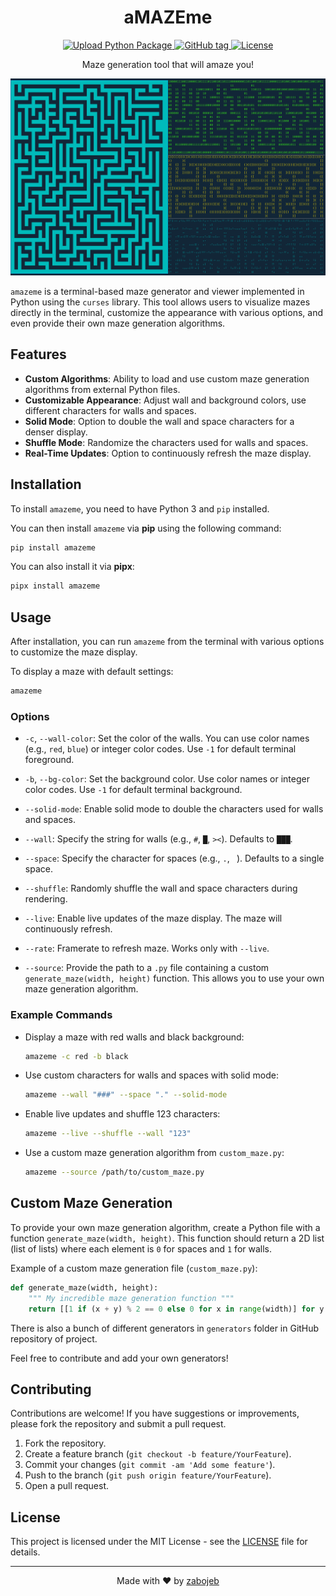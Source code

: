 <h1 align="center">
  aMAZEme
</h1>
<p align="center">
  <a href="https://github.com/zabojeb/amazeme/actions?query=workflow:%22Upload+Python+Package%22">
    <img alt="Upload Python Package" src="https://github.com/zabojeb/amazeme/workflows/Upload%20Python%20Package/badge.svg" />
  </a>
  <a href="https://github.com/zabojeb/amazeme/releases/">
    <img alt="GitHub tag" src="https://img.shields.io/github/tag/zabojeb/amazeme?include_prereleases=&sort=semver&color=blue" />
  </a>
  <a href="#license">
    <img alt="License" src="https://img.shields.io/badge/License-MIT-blue" />
  </a>
</p>
<p align="center">
  Maze generation tool that will amaze you!
</p>

![demo](/assets/demo.png)

`amazeme` is a terminal-based maze generator and viewer implemented in Python using the `curses` library. This tool allows users to visualize mazes directly in the terminal, customize the appearance with various options, and even provide their own maze generation algorithms.

## Features

- **Custom Algorithms**: Ability to load and use custom maze generation algorithms from external Python files.
- **Customizable Appearance**: Adjust wall and background colors, use different characters for walls and spaces.
- **Solid Mode**: Option to double the wall and space characters for a denser display.
- **Shuffle Mode**: Randomize the characters used for walls and spaces.
- **Real-Time Updates**: Option to continuously refresh the maze display.

## Installation

To install `amazeme`, you need to have Python 3 and `pip` installed. 

You can then install `amazeme` via **pip** using the following command:

```bash
pip install amazeme
```

You can also install it via **pipx**:

```bash
pipx install amazeme
```

## Usage

After installation, you can run `amazeme` from the terminal with various options to customize the maze display.

To display a maze with default settings:

```bash
amazeme
```

### Options

- `-c`, `--wall-color`:
  Set the color of the walls. You can use color names (e.g., `red`, `blue`) or integer color codes. Use `-1` for default terminal foreground.

- `-b`, `--bg-color`:
  Set the background color. Use color names or integer color codes. Use `-1` for default terminal background.

- `--solid-mode`:
  Enable solid mode to double the characters used for walls and spaces.

- `--wall`:
  Specify the string for walls (e.g., `#`, `█`, `><`). Defaults to `███`.

- `--space`:
  Specify the character for spaces (e.g., `.`, ` `). Defaults to a single space.

- `--shuffle`:
  Randomly shuffle the wall and space characters during rendering.

- `--live`:
  Enable live updates of the maze display. The maze will continuously refresh.

- `--rate`:
  Framerate to refresh maze. Works only with `--live`.
  
- `--source`:
  Provide the path to a `.py` file containing a custom `generate_maze(width, height)` function. This allows you to use your own maze generation algorithm.

### Example Commands

- Display a maze with red walls and black background:

  ```bash
  amazeme -c red -b black
  ```

- Use custom characters for walls and spaces with solid mode:

  ```bash
  amazeme --wall "###" --space "." --solid-mode
  ```

- Enable live updates and shuffle 123 characters:

  ```bash
  amazeme --live --shuffle --wall "123"
  ```

- Use a custom maze generation algorithm from `custom_maze.py`:

  ```bash
  amazeme --source /path/to/custom_maze.py
  ```

## Custom Maze Generation

To provide your own maze generation algorithm, create a Python file with a function `generate_maze(width, height)`. This function should return a 2D list (list of lists) where each element is `0` for spaces and `1` for walls.

Example of a custom maze generation file (`custom_maze.py`):

```python
def generate_maze(width, height):
    """ My incredible maze generation function """
    return [[1 if (x + y) % 2 == 0 else 0 for x in range(width)] for y in range(height)]
```

There is also a bunch of different generators in `generators` folder in GitHub repository of project.

Feel free to contribute and add your own generators!

## Contributing

Contributions are welcome! If you have suggestions or improvements, please fork the repository and submit a pull request.

1. Fork the repository.
2. Create a feature branch (`git checkout -b feature/YourFeature`).
3. Commit your changes (`git commit -am 'Add some feature'`).
4. Push to the branch (`git push origin feature/YourFeature`).
5. Open a pull request.

## License

This project is licensed under the MIT License - see the [LICENSE](LICENSE) file for details.

---

<p align="center">
  Made with ❤️ by <a href="https://github.com/zabojeb">zabojeb</a>
</p>
